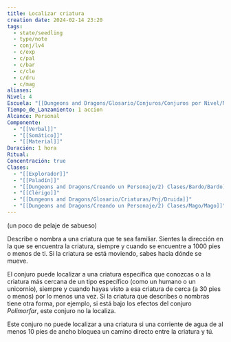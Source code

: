 ```yaml
---
title: Localizar criatura
creation date: 2024-02-14 23:20
tags:
  - state/seedling
  - type/note
  - conj/lv4
  - c/exp
  - c/pal
  - c/bar
  - c/cle
  - c/dru
  - c/mag
aliases: 
Nivel: 4
Escuela: "[[Dungeons and Dragons/Glosario/Conjuros/Conjuros por Nivel/Nivel 4/Adivinación|Adivinación]]"
Tiempo_de_Lanzamiento: 1 accion
Alcance: Personal
Componente:
  - "[[Verbal]]"
  - "[[Somático]]"
  - "[[Material]]"
Duración: 1 hora
Ritual: 
Concentración: true
Clases:
  - "[[Explorador]]"
  - "[[Paladín]]"
  - "[[Dungeons and Dragons/Creando un Personaje/2) Clases/Bardo/Bardo]]"
  - "[[Clérigo]]"
  - "[[Dungeons and Dragons/Glosario/Criaturas/Pnj/Druida]]"
  - "[[Dungeons and Dragons/Creando un Personaje/2) Clases/Mago/Mago]]"
---
```

(un poco de pelaje de sabueso)

Describe o nombra a una criatura que te sea familiar. Sientes la dirección en la que se encuentra la criatura, siempre y cuando se encuentre a 1000 pies o menos de ti. Si la criatura se está moviendo, sabes hacia dónde se mueve.

El conjuro puede localizar a una criatura específica que conozcas o a la criatura más cercana de un tipo específico (como un humano o un unicornio), siempre y cuando hayas visto a esa criatura de cerca (a 30 pies o menos) por lo menos una vez. Si la criatura que describes o nombras tiene otra forma, por ejemplo, si está bajo los efectos del conjuro _Polimorfar_, este conjuro no la localiza.

Este conjuro no puede localizar a una criatura si una corriente de agua de al menos 10 pies de ancho bloquea un camino directo entre la criatura y tú.
